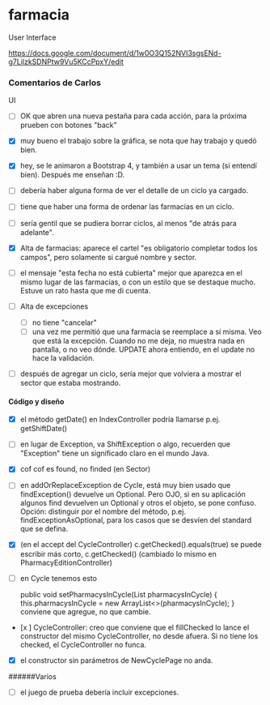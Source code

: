 # farmacia

User Interface

https://docs.google.com/document/d/1w0O3Q152NVI3sgsENd-g7LilzkSDNPtw9Vu5KCcPpxY/edit


### Comentarios de Carlos

UI
- [ ] OK que abren una nueva pestaña para cada acción, para la próxima prueben con botones "back"
- [x] muy bueno el trabajo sobre la gráfica, se nota que hay trabajo y quedó bien.
- [x] hey, se le animaron a Bootstrap 4, y también a usar un tema (si entendí bien). Después me enseñan :D.
- [ ] debería haber alguna forma de ver el detalle de un ciclo ya cargado.
- [ ] tiene que haber una forma de ordenar las farmacias en un ciclo.
- [ ] sería gentil que se pudiera borrar ciclos, al menos "de atrás para adelante".
- [x] Alta de farmacias: aparece el cartel "es obligatorio completar todos los campos", pero solamente si cargué nombre y sector.
- [ ] el mensaje "esta fecha no está cubierta" mejor que aparezca en el mismo lugar de las farmacias, o con un estilo que se destaque mucho.
  Estuve un rato hasta que me di cuenta.
- [ ] Alta de excepciones
 	- [ ] no tiene "cancelar"
	- [ ] una vez me permitió que una farmacia se reemplace a sí misma. Veo que está la excepción. Cuando no me deja, no muestra nada en pantalla, o no veo dónde.
    UPDATE ahora entiendo, en el update no hace la validación.
- [ ] después de agregar un ciclo, sería mejor que volviera a mostrar el sector que estaba mostrando.


#### Código y diseño
- [x] el método getDate() en IndexController podría llamarse p.ej. getShiftDate()
- [ ] en lugar de Exception, va ShiftException o algo, recuerden que "Exception" tiene un significado claro en el mundo Java.
- [x] cof cof es found, no finded (en Sector)
- [ ] en addOrReplaceException de Cycle, está muy bien usado que findException() devuelve un Optional. 
  Pero OJO, si en su aplicación algunos find devuelven un Optional y otros el objeto, se pone confuso.
  Opción: distinguir por el nombre del método, p.ej. findExceptionAsOptional, para los casos que se desvíen del standard que se defina.
- [x] (en el accept del CycleController) c.getChecked().equals(true) se puede escribir más corto, c.getChecked() 
	  (cambiado lo mismo en PharmacyEditionController)
- [ ] en Cycle tenemos esto

  public void setPharmacysInCycle(List<Pharmacy> pharmacysInCycle) {
    this.pharmacysInCycle = new ArrayList<>(pharmacysInCycle);
  }
  conviene que agregue, no que cambie. 
  
- [x ] CycleController: creo que conviene que el fillChecked lo lance el constructor del mismo CycleController, no desde afuera. Si no tiene los checked, el CycleController no funca.
- [x] el constructor sin parámetros de NewCyclePage no anda.

######Varios
- [ ] el juego de prueba debería incluir excepciones.